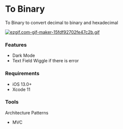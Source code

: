# To Binary
To Binary to convert decimal to binary and hexadecimal 

[![ezgif.com-gif-maker-15fdf92702fe47c2b.gif](https://s6.gifyu.com/images/ezgif.com-gif-maker-15fdf92702fe47c2b.gif)](https://gifyu.com/image/AFiu)


### Features
- Dark Mode
- Text Field Wiggle if there is error

### Requirements
- iOS 13.0+
- Xcode 11

### Tools
Architecture Patterns
- MVC
